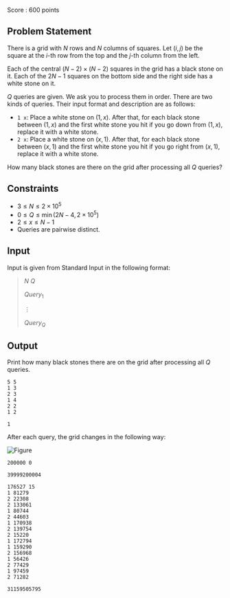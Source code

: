 Score : $600$ points

## Problem Statement

There is a grid with $N$ rows and $N$ columns of squares. Let $(i, j)$ be the square at the $i$-th row from the top and the $j$-th column from the left.

Each of the central $(N-2) \times (N-2)$ squares in the grid has a black stone on it.
Each of the $2N - 1$ squares on the bottom side and the right side has a white stone on it.

$Q$ queries are given. We ask you to process them in order.
There are two kinds of queries. Their input format and description are as follows:

- `1 x`: Place a white stone on $(1, x)$. After that, for each black stone between $(1, x)$ and the first white stone you hit if you go down from $(1, x)$, replace it with a white stone.
- `2 x`: Place a white stone on $(x, 1)$. After that, for each black stone between $(x, 1)$ and the first white stone you hit if you go right from $(x, 1)$, replace it with a white stone.

How many black stones are there on the grid after processing all $Q$ queries?

## Constraints

- $3 \leq N \leq 2\times 10^5$
- $0 \leq Q \leq \min(2N-4,2\times 10^5)$
- $2 \leq x \leq N-1$
- Queries are pairwise distinct.

## Input

Input is given from Standard Input in the following format:

> $N$ $Q$
> 
> $Query_1$
> 
> $\vdots$
> 
> $Query_Q$

## Output

Print how many black stones there are on the grid after processing all $Q$ queries.

```input1
5 5
1 3
2 3
1 4
2 2
1 2
```

```output1
1
```

After each query, the grid changes in the following way:

![Figure](https://img.atcoder.jp/ghi/31ba2cd6b3155b137f0e007299225028.png)

```input2
200000 0
```

```output2
39999200004
```

```input3
176527 15
1 81279
2 22308
2 133061
1 80744
2 44603
1 170938
2 139754
2 15220
1 172794
1 159290
2 156968
1 56426
2 77429
1 97459
2 71282
```

```output3
31159505795
```